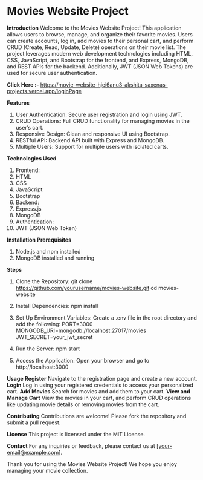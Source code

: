 # Movies Website Project
**Introduction**
Welcome to the Movies Website Project! This application allows users to browse, manage, and organize their favorite movies. Users can create accounts, log in, add movies to their personal cart, and perform CRUD (Create, Read, Update, Delete) operations on their movie list. The project leverages modern web development technologies including HTML, CSS, JavaScript, and Bootstrap for the frontend, and Express, MongoDB, and REST APIs for the backend. Additionally, JWT (JSON Web Tokens) are used for secure user authentication.

**Click Here :-** https://movie-website-hjei6anu3-akshita-saxenas-projects.vercel.app/loginPage

**Features**
1. User Authentication: Secure user registration and login using JWT.
2. CRUD Operations: Full CRUD functionality for managing movies in the user’s cart.
3. Responsive Design: Clean and responsive UI using Bootstrap.
4. RESTful API: Backend API built with Express and MongoDB.
5. Multiple Users: Support for multiple users with isolated carts.
   
**Technologies Used**
1. Frontend:
2. HTML
3. CSS
4. JavaScript
5. Bootstrap
6. Backend:
7. Express.js
8. MongoDB
9. Authentication:
10. JWT (JSON Web Token)
    
**Installation**
**Prerequisites**
1. Node.js and npm installed
2. MongoDB installed and running
   
**Steps**
1. Clone the Repository:
   git clone https://github.com/yourusername/movies-website.git
   cd movies-website
   
2. Install Dependencies:
   npm install
   
3. Set Up Environment Variables:
   Create a .env file in the root directory and add the following:
   PORT=3000
   MONGODB_URI=mongodb://localhost:27017/movies
   JWT_SECRET=your_jwt_secret
   
4. Run the Server:
   npm start
   
5. Access the Application:
   Open your browser and go to http://localhost:3000

**Usage**
**Register**
  Navigate to the registration page and create a new account.
**Login**
  Log in using your registered credentials to access your personalized cart.
**Add Movies**
  Search for movies and add them to your cart.
**View and Manage Cart**
  View the movies in your cart, and perform CRUD operations like updating movie details or removing movies from the cart.
  
**Contributing**
Contributions are welcome! Please fork the repository and submit a pull request.

**License**
This project is licensed under the MIT License.

**Contact**
For any inquiries or feedback, please contact us at [your-email@example.com].

Thank you for using the Movies Website Project! We hope you enjoy managing your movie collection.
